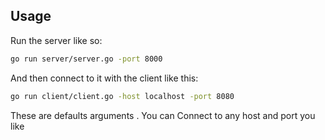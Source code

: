 
## Usage

Run the server like so:

```bash
go run server/server.go -port 8000
```

And then connect to it with the client like this:
```bash
go run client/client.go -host localhost -port 8080
```

These are defaults arguments . You can Connect to any host and port you like



